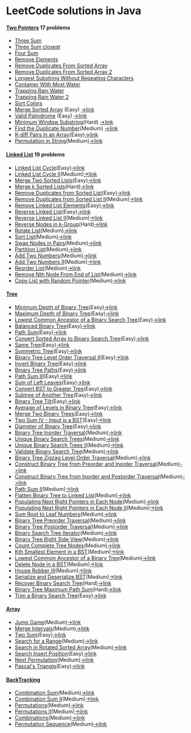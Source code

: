 # LeetCode solutions in Java

#### [Two Pointers](src/twopointers) 17 problems

- [Three Sum](src/twopointers/ThreeSum.java) 
- [Three Sum closest](src/twopointers/ThreeSumClosest.java)
- [Four Sum](https://github.com/jzlbupt/Leetcode/blob/master/src/twopointers/FourSum.java)
- [Remove Elements](https://github.com/jzlbupt/Leetcode/blob/master/src/twopointers/RemoveElement.java)
- [Remove Duplicates From Sorted Array](https://github.com/jzlbupt/Leetcode/blob/master/src/twopointers/RemoveDuplicatesFromSortedArray.java)
- [Remove Duplicates From Sorted Array 2](https://github.com/jzlbupt/Leetcode/blob/master/src/twopointers/RemoveDuplicatesFromSortedArray2.java)
- [Longest Substring Without Repeating Characters](https://github.com/jzlbupt/Leetcode/blob/master/src/twopointers/LongestSubstringWithoutRepeatingCharacters.java)
- [Container With Most Water](https://github.com/jzlbupt/Leetcode/blob/master/src/twopointers/ContainerWithMostWater.java)
- [Trapping Rain Water](https://github.com/jzlbupt/Leetcode/blob/master/src/twopointers/TrappingRainWater.java)
- [Trapping Rain Water 2](https://github.com/jzlbupt/Leetcode/blob/master/src/twopointers/TrappingRainWater2.java)
- [Sort Colors](https://github.com/jzlbupt/Leetcode/blob/master/src/twopointers/SortColors.java)
- [Merge Sorted Array](src/twopointers/MergeSortedArray.java) (Easy) [->link](https://leetcode.com/problems/merge-sorted-array/#/description)
- [Valid Palindrome](src/twopointers/ValidPalindrome.java) (Easy) [->link](https://leetcode.com/problems/valid-palindrome/#/description)
- [Minimum Window Substring](src/twopointers/MinimumWindowSubstring.java)(Hard) [->link](https://leetcode.com/problems/minimum-window-substring/#/description)
- [Find the Duplicate Number](src/twopointers/FindTheDuplicateNumber.java)(Medium) [->link](https://leetcode.com/problems/find-the-duplicate-number/#/description)
- [K-diff Pairs in an Array](src/twopointers/KDiffPairsInAnArray.java)(Easy)[->link](https://leetcode.com/problems/k-diff-pairs-in-an-array/#/description)
- [Permutation in String](src/twopointers/PermutationInString.java)(Medium)[->link](https://leetcode.com/problems/permutation-in-string/#/description)

#### [Linked List](src/linkedlist) 19 problems

- [Linked List Cycle](src/linkedlist/LinkedListCycle.java)(Easy)[->link](https://leetcode.com/problems/linked-list-cycle/#/description0)
- [Linked List Cycle II](src/linkedlist/LinkedListCycle2.java)(Medium)[->link](https://leetcode.com/problems/linked-list-cycle-ii/#/description)
- [Merge Two Sorted Lists](src/linkedlist/MergeTwoSortedLists.java)(Easy)[->link](https://leetcode.com/problems/merge-two-sorted-lists/#/description)
- [Merge k Sorted Lists](src/linkedlist/MergeKSortedLists.java)(Hard)[->link](https://leetcode.com/problems/merge-k-sorted-lists/#/description)
- [Remove Duplicates from Sorted List](src/linkedlist/RemoveDuplicatesFromSortedList.java)(Easy)[->link](https://leetcode.com/problems/remove-duplicates-from-sorted-list/#/description)
- [Remove Duplicates from Sorted List II](src/linkedlist/RemoveDuplicatesFromSortedList2.java)(Medium)[->link](https://leetcode.com/problems/remove-duplicates-from-sorted-list-ii/#/description)
- [Remove Linked List Elements](src/linkedlist/RemoveLinkedListElements.java)(Easy)[->link](https://leetcode.com/problems/remove-linked-list-elements/#/description)
- [Reverse Linked List](src/linkedlist/ReverseLinkedList.java)(Easy)[->link](https://leetcode.com/problems/reverse-linked-list/#/description)
- [Reverse Linked List II](src/linkedlist/ReverseLinkedList2.java)(Medium)[->link](https://leetcode.com/problems/reverse-linked-list-ii/#/description)
- [Reverse Nodes in k-Group](src/linkedlist/ReverseNodesInKGroup.java)(Hard)[->link](https://leetcode.com/problems/reverse-nodes-in-k-group/#/description)
- [Rotate List](src/linkedlist/RotateList.java)(Medium)[->link](https://leetcode.com/problems/rotate-list/#/description)
- [Sort List](src/linkedlist/SortList.java)(Medium)[->link](https://leetcode.com/problems/sort-list/#/description)
- [Swap Nodes in Pairs](src/linkedlist/SwapNodesInPairs.java)(Medium)[->link](https://leetcode.com/problems/swap-nodes-in-pairs/#/description)
- [Partition List](src/linkedlist/PartitionList.java)(Medium)[->link](https://leetcode.com/problems/partition-list/#/description)
- [Add Two Numbers](src/linkedlist/AddTwoNumbers.java)(Medium)[->link](https://leetcode.com/problems/add-two-numbers/#/description)
- [Add Two Numbers II](src/linkedlist/AddTwoNumbers2.java)(Medium)[->link](https://leetcode.com/problems/add-two-numbers-ii/#/description)
- [Reorder List](src/linkedlist/ReorderList.java)(Medium)[->link](https://leetcode.com/problems/reorder-list/#/description)
- [Remove Nth Node From End of List](src/linkedlist/RemoveNthNodeFromEndofList.java)(Medium)[->link](https://leetcode.com/problems/remove-nth-node-from-end-of-list/#/description)
- [Copy List with Random Pointer](src/linkedlist/CopyListWithRandomPointer.java)(Medium)[->link](https://leetcode.com/problems/copy-list-with-random-pointer/#/description)

#### [Tree](src/tree)

- [Minimum Depth of Binary Tree](src/tree/MinimumDepthOfBinaryTree.java)(Easy)[->link](https://leetcode.com/problems/minimum-depth-of-binary-tree/#/description)
- [Maximum Depth of Binary Tree](src/tree/MaximumDepthOfBinaryTree.java)(Easy)[->link](https://leetcode.com/problems/maximum-depth-of-binary-tree/description/)
- [Lowest Common Ancestor of a Binary Search Tree](src/tree/LowestCommonAncestorOfABinarySearchTree.java)(Easy)[->link](https://leetcode.com/problems/lowest-common-ancestor-of-a-binary-search-tree/description/)
- [Balanced Binary Tree](src/tree/BalancedBinaryTree.java)(Easy)[->link](https://leetcode.com/problems/balanced-binary-tree/description/)
- [Path Sum](src/tree/PathSum.java)(Easy)[->link](https://leetcode.com/problems/path-sum/description/)
- [Convert Sorted Array to Binary Search Tree](src/tree/ConvertSortedArrayToBinarySearchTree.java)(Easy)[->link](https://leetcode.com/problems/convert-sorted-array-to-binary-search-tree/description/)
- [Same Tree](src/tree/SameTree.java)(Easy)[->link](https://leetcode.com/problems/same-tree/description/)
- [Symmetric Tree](src/tree/SymmetricTree.java)(Easy)[->link](https://leetcode.com/problems/symmetric-tree/description/)
- [Binary Tree Level Order Traversal II](src/tree/BinaryTreeLevelOrderTraversal2.java)(Easy)[->link](https://leetcode.com/problems/binary-tree-level-order-traversal-ii/description/)
- [Invert Binary Tree](src/tree/InvertBinaryTree.java)(Easy)[->link](https://leetcode.com/problems/invert-binary-tree/description/)
- [Binary Tree Paths](src/tree/BinaryTreePaths.java)(Easy)[->link](https://leetcode.com/problems/binary-tree-paths/description/)
- [Path Sum III](src/tree/PathSum3.java)(Easy)[->link](https://leetcode.com/problems/path-sum-iii/description/)
- [Sum of Left Leaves](src/tree/SumOfLeftLeaves.java)(Easy)[->link](https://leetcode.com/problems/sum-of-left-leaves/description/)
- [Convert BST to Greater Tree](src/tree/ConvertBSTToGreaterTree.java)(Easy)[->link](https://leetcode.com/problems/convert-bst-to-greater-tree/description/)
- [Subtree of Another Tree](src/tree/SubtreeOfAnotherTree.java)(Easy)[->link](https://leetcode.com/problems/subtree-of-another-tree/description/)
- [Binary Tree Tilt](src/tree/BinaryTreeTilt.java)(Easy)[->link](https://leetcode.com/problems/binary-tree-tilt/description/)
- [Average of Levels in Binary Tree](src/tree/AverageOfLevelsInBinaryTree.java)(Easy)[->link](https://leetcode.com/problems/average-of-levels-in-binary-tree/description/)
- [Merge Two Binary Trees](src/tree/MergeTwoBinaryTrees.java)(Easy)[->link](https://leetcode.com/problems/merge-two-binary-trees/description/)
- [Two Sum IV - Input is a BST](src/tree/TwoSum4BST.java)(Easy)[->link](https://leetcode.com/problems/two-sum-iv-input-is-a-bst/description/)
- [Diameter of Binary Tree](src/tree/DiameterOfBinaryTree.java)(Easy)[->link](https://leetcode.com/problems/diameter-of-binary-tree/description/)
- [Binary Tree Inorder Traversal](src/tree/BinaryTreeInorderTraversal.java)(Medium)[->link](https://leetcode.com/problems/binary-tree-inorder-traversal/description/)
- [Unique Binary Search Trees](src/tree/UniqueBinarySearchTrees.java)(Medium)[->link](https://leetcode.com/problems/unique-binary-search-trees/description/)
- [Unique Binary Search Trees II](src/tree/UniqueBinarySearchTrees2.java)(Medium)[->link](https://leetcode.com/problems/unique-binary-search-trees-ii/description/)
- [Validate Binary Search Tree](src/tree/ValidateBinarySearchTree.java)(Medium)[->link](https://leetcode.com/problems/validate-binary-search-tree/description/)
- [Binary Tree Zigzag Level Order Traversal](src/tree/BinaryTreeZigzagLevelOrderTraversal.java)(Medium)[->link](https://leetcode.com/problems/binary-tree-zigzag-level-order-traversal/description/)
- [Construct Binary Tree from Preorder and Inorder Traversal](src/tree/ConstructBinaryTreeFromPreorderAndInorderTraversal.java)(Medium)[->link](https://leetcode.com/problems/construct-binary-tree-from-preorder-and-inorder-traversal/description/)
- [Construct Binary Tree from Inorder and Postorder Traversal](src/tree/ConstructBinaryTreeFromInorderAndPostorderTraversal.java)(Medium)[->link](https://leetcode.com/problems/construct-binary-tree-from-inorder-and-postorder-traversal/description/)
- [Path Sum II](src/tree/PathSum2.java)(Medium)[->link](https://leetcode.com/problems/path-sum-ii/description/)
- [Flatten Binary Tree to Linked List](src/tree/FlattenBinaryTreeToLinkedList.java)(Medium)[->link](https://leetcode.com/problems/flatten-binary-tree-to-linked-list/description/)
- [Populating Next Right Pointers in Each Node](src/tree/PopulatingNextRightPointersInEachNode.java)(Medium)[->link](https://leetcode.com/problems/populating-next-right-pointers-in-each-node/description/)
- [Populating Next Right Pointers in Each Node II](src/tree/PopulatingNextRightPointersinEachNode2.java)(Medium)[->link](https://leetcode.com/problems/populating-next-right-pointers-in-each-node-ii/description/)
- [Sum Root to Leaf Numbers](src/tree/SumRootToLeafNumbers.java)(Medium)[->link](https://leetcode.com/problems/sum-root-to-leaf-numbers/description/)
- [Binary Tree Preorder Traversal](src/tree/BinaryTreePreorderTraversal.java)(Medium)[->link](https://leetcode.com/problems/binary-tree-preorder-traversal/description/)
- [Binary Tree Postorder Traversal](src/tree/BinaryTreePostorderTraversal.java)(Medium)[->link](https://leetcode.com/problems/binary-tree-postorder-traversal/description/)
- [Binary Search Tree Iterator](src/tree/BSTIterator.java)(Medium)[->link](https://leetcode.com/problems/binary-search-tree-iterator/description/)
- [Binary Tree Right Side View](src/tree/BinaryTreeRightSideView.java)(Medium)[->link](https://leetcode.com/problems/binary-tree-right-side-view/description/)
- [Count Complete Tree Nodes](src/tree/CountCompleteTreeNodes.java)(Medium)[->link](https://leetcode.com/problems/count-complete-tree-nodes/description/)
- [Kth Smallest Element in a BST](src/tree/KthSmallestElementInABST.java)(Medium)[->link](https://leetcode.com/problems/kth-smallest-element-in-a-bst/description/)
- [Lowest Common Ancestor of a Binary Tree](src/tree/LowestCommonAncestorOfABinaryTree.java)(Medium)[->link](https://leetcode.com/problems/lowest-common-ancestor-of-a-binary-tree/description/)
- [Delete Node in a BST](src/tree/DeleteNodeInABST.java)(Medium)[->link](https://leetcode.com/problems/delete-node-in-a-bst/description/)
- [House Robber III](src/tree/HouseRobber3.java)(Medium)[->link](https://leetcode.com/problems/house-robber-iii/description/)
- [Serialize and Deserialize BST](src/tree/SerializeAndDeserializeBST.java)(Medium)[->link](https://leetcode.com/problems/serialize-and-deserialize-bst/description/)
- [Recover Binary Search Tree](src/tree/RecoverBinarySearchTree.java)(Hard)[->link](https://leetcode.com/problems/recover-binary-search-tree/description/)
- [Binary Tree Maximum Path Sum](src/tree/BinaryTreeMaximumPathSum.java)(Hard)[->link](https://leetcode.com/problems/binary-tree-maximum-path-sum/description/)
- [Trim a Binary Search Tree](src/tree/TrimABinarySearchTree.java)(Easy)[->link](https://leetcode.com/problems/trim-a-binary-search-tree/description/)

#### [Array](/src/array)

- [Jump Game](src/array/JumpGame.java)(Medium)[->link](https://leetcode.com/problems/jump-game/description/)
- [Merge Intervals](src/array/MergeIntervals.java)(Medium)[->link](https://leetcode.com/problems/merge-intervals/description/)
- [Two Sum](src/array/TwoSum.java)(Easy)[->link](https://leetcode.com/problems/two-sum/description/)
- [Search for a Range](src/array/SearchForARange.java)(Medium)[->link](https://leetcode.com/problems/search-for-a-range/description/)
- [Search in Rotated Sorted Array](src/array/SearchInRotatedSortedArray.java)(Medium)[->link](https://leetcode.com/problems/search-in-rotated-sorted-array/description/)
- [Search Insert Position](src/array/SearchInsertPosition.java)(Easy)[->link](https://leetcode.com/problems/search-insert-position/description/)
- [Next Permutation](src/array/NextPermutation.java)(Medium)[->link](https://leetcode.com/problems/next-permutation/description/)
- [Pascal's Triangle](src/array/PascalsTriangle.java)(Easy)[->link](https://leetcode.com/problems/pascals-triangle/description/)

#### [BackTracking](/src/backtracking)

- [Combination Sum](src/backtracking/CombinationSum.java)(Medium)[->link](https://leetcode.com/problems/combination-sum/description/)
- [Combination Sum II](src/backtracking/CombinationSum2.java)(Medium)[->link](https://leetcode.com/problems/combination-sum-ii/description/)
- [Permutations](src/backtracking/Permutations.java)(Medium)[->link](https://leetcode.com/problems/permutations/description/)
- [Permutations II](src/backtracking/Permutations2.java)(Medium)[->link](https://leetcode.com/problems/permutations-ii/description/)
- [Combinations](src/backtracking/Combinations.java)(Medium)[->link](https://leetcode.com/problems/combinations/description/)
- [Permutation Sequence](src/backtracking/PermutationSequence.java)(Medium)[->link](https://leetcode.com/problems/permutation-sequence/description/)